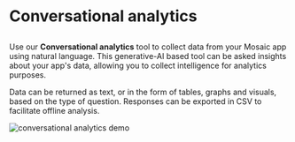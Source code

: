 # Conversational analytics

##

Use our **Conversational analytics** tool to collect data from your Mosaic app using natural language. This generative-AI based tool can be asked insights about your app's data, allowing you to collect intelligence for analytics purposes.

Data can be returned as text, or in the form of tables, graphs and visuals, based on the type of question. Responses can be exported in CSV to facilitate offline analysis.

![conversational analytics demo](../../images/UserID/conversational-analytics.png)
